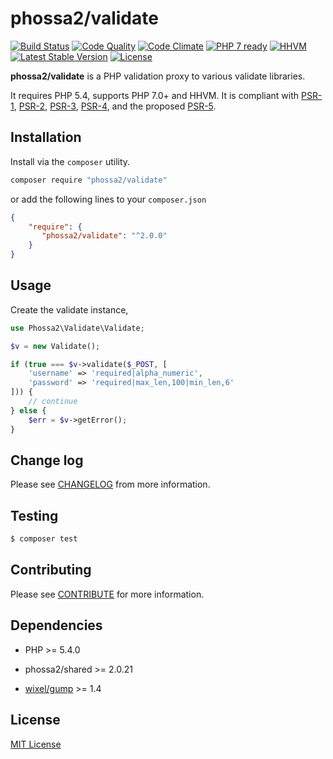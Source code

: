 # phossa2/validate
[![Build Status](https://travis-ci.org/phossa2/validate.svg?branch=master)](https://travis-ci.org/phossa2/validate)
[![Code Quality](https://scrutinizer-ci.com/g/phossa2/validate/badges/quality-score.png?b=master)](https://scrutinizer-ci.com/g/phossa2/validate/)
[![Code Climate](https://codeclimate.com/github/phossa2/validate/badges/gpa.svg)](https://codeclimate.com/github/phossa2/validate)
[![PHP 7 ready](http://php7ready.timesplinter.ch/phossa2/validate/master/badge.svg)](https://travis-ci.org/phossa2/validate)
[![HHVM](https://img.shields.io/hhvm/phossa2/validate.svg?style=flat)](http://hhvm.h4cc.de/package/phossa2/validate)
[![Latest Stable Version](https://img.shields.io/packagist/vpre/phossa2/validate.svg?style=flat)](https://packagist.org/packages/phossa2/validate)
[![License](https://poser.pugx.org/phossa2/validate/license)](http://mit-license.org/)

**phossa2/validate** is a PHP validation proxy to various validate libraries.

It requires PHP 5.4, supports PHP 7.0+ and HHVM. It is compliant with [PSR-1][PSR-1],
[PSR-2][PSR-2], [PSR-3][PSR-3], [PSR-4][PSR-4], and the proposed [PSR-5][PSR-5].

[PSR-1]: http://www.php-fig.org/psr/psr-1/ "PSR-1: Basic Coding Standard"
[PSR-2]: http://www.php-fig.org/psr/psr-2/ "PSR-2: Coding Style Guide"
[PSR-3]: http://www.php-fig.org/psr/psr-3/ "PSR-3: Logger Interface"
[PSR-4]: http://www.php-fig.org/psr/psr-4/ "PSR-4: Autoloader"
[PSR-5]: https://github.com/phpDocumentor/fig-standards/blob/master/proposed/phpdoc.md "PSR-5: PHPDoc"

Installation
---
Install via the `composer` utility.

```bash
composer require "phossa2/validate"
```

or add the following lines to your `composer.json`

```json
{
    "require": {
       "phossa2/validate": "^2.0.0"
    }
}
```

Usage
---

Create the validate instance,

```php
use Phossa2\Validate\Validate;

$v = new Validate();

if (true === $v->validate($_POST, [
    'username' => 'required|alpha_numeric',
    'password' => 'required|max_len,100|min_len,6'
])) {
    // continue
} else {
    $err = $v->getError();
}
```

Change log
---

Please see [CHANGELOG](CHANGELOG.md) from more information.

Testing
---

```bash
$ composer test
```

Contributing
---

Please see [CONTRIBUTE](CONTRIBUTE.md) for more information.

Dependencies
---

- PHP >= 5.4.0

- phossa2/shared >= 2.0.21

- [wixel/gump](https://github.com/Wixel/GUMP) >= 1.4

License
---

[MIT License](http://mit-license.org/)
